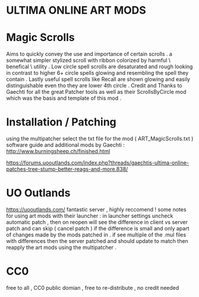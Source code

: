 # ULTIMA ONLINE ART MODS 
# Magic Scrolls
Aims to quickly convey the use and importance of certain scrolls . a somewhat simpler stylized scroll with ribbon colorized by harmful \ benefical \ utility . Low circle spell scrolls are desaturated and rough looking in contrast to higher 6+ circle spells glowing and resembling the spell they contain . Lastly useful spell scrolls like Recall are shown glowing and easily distinguishable even tho they are lower 4th circle . Credit and Thanks to Gaechti for all the great Patcher tools as well as their ScrollsByCircle mod which was the basis and template of this mod . 

# Installation / Patching
using the multipatcher select the txt file for the mod ( ART_MagicScrolls.txt ) 
software guide and additional mods by Gaechti :
http://www.burningsheep.ch/finished.html

https://forums.uooutlands.com/index.php?threads/gaechtis-ultima-online-patches-tree-stump-better-reags-and-more.838/

# UO Outlands
https://uooutlands.com/
fantastic server , highly reccomend ! some notes for using art mods with their launcher :
in launcher settings uncheck automatic patch , then on reopen will see the difference in client vs server patch and can skip ( cancel patch ) if the difference is small and only apart of changes made by the mods patched in . if see multiple of the .mul files with differences then the server patched and should update to match then reapply the art mods using the multipatcher .


# CC0
free to all , CC0 public domian , free to re-distribute , no credit needed

